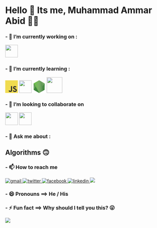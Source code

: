 <h1> Hello 👋 Its me, Muhammad Ammar Abid 👦🏻</h1>  

 <h3>- 🔭 I’m currently working on :</h3> <img width="40px" height="40px" src="https://code.fb.com/wp-content/uploads/2016/05/2000px-Python-logo-notext.svg_.png" style="max-width:100%;">  
 <h3> - 🌱 I’m currently learning : </h3><img width="40px" height="40px" src="https://raw.githubusercontent.com/github/explore/80688e429a7d4ef2fca1e82350fe8e3517d3494d/topics/javascript/javascript.png" alt="javascript" style="max-width:100%;"> <img width="40px" height="40px" src="https://academind.com/static/82471063091d8dd5c25baba64914d893/c1b63/flutter.png" style="max-width:100%;"> <img width="40px" height="40px" src="https://raw.githubusercontent.com/github/explore/fbceb94436312b6dacde68d122a5b9c7d11f9524/topics/nodejs/nodejs.png" alt="nodejs" style="max-width:100%;"> <img width="50px" height="50px" src="https://git-scm.com/images/logos/logomark-orange@2x.png" style="max-width:100%;">

  <h3>- 👯 I’m looking to collaborate on </h3>  <img width="40px" height="40px" src="https://academind.com/static/82471063091d8dd5c25baba64914d893/c1b63/flutter.png" style="max-width:100%;"> <img width="40px" height="40px" src="https://code.fb.com/wp-content/uploads/2016/05/2000px-Python-logo-notext.svg_.png" style="max-width:100%;">  
<h3>  - 💬 Ask me about : </h3> <h2> Algorithms 🙃 </h2>
<h3>  - 📫 How to reach me </h3> <a href="mailto:ammarabid890@gmail.com"> <img alt="gmail" src="https://camo.githubusercontent.com/8e59d6f8d8b35b31eff433c03964ad2dd4484246/68747470733a2f2f696d672e736869656c64732e696f2f62616467652f676d61696c2d2532334431343833362e7376673f267374796c653d666f722d7468652d6261646765266c6f676f3d476d61696c266c6f676f436f6c6f723d7768697465" data-canonical-src="https://img.shields.io/badge/gmail-%23D14836.svg?&amp;style=for-the-badge&amp;logo=Gmail&amp;logoColor=white" style="max-width:100%;">
</a> <a href="https://twitter.com/AmmarAbid92_90" rel="nofollow">
  <img alt="twitter" src="https://camo.githubusercontent.com/f6bc8eba24f0d279574852c1a85f0ade22be62ad/68747470733a2f2f696d672e736869656c64732e696f2f62616467652f747769747465722d2532333144413146322e7376673f267374796c653d666f722d7468652d6261646765266c6f676f3d74776974746572266c6f676f436f6c6f723d7768697465" data-canonical-src="https://img.shields.io/badge/twitter-%231DA1F2.svg?&amp;style=for-the-badge&amp;logo=twitter&amp;logoColor=white" style="max-width:100%;">
</a> <a href="https://www.facebook.com/profile.php?id=100010023240193" rel="nofollow">
  <img alt="facebook" src="https://camo.githubusercontent.com/caecb22b29549422db0d0b74860a5530439a0247/68747470733a2f2f696d672e736869656c64732e696f2f62616467652f66616365626f6f6b2d2532333138373766322e7376673f267374796c653d666f722d7468652d6261646765266c6f676f3d66616365626f6f6b266c6f676f436f6c6f723d7768697465" data-canonical-src="https://img.shields.io/badge/facebook-%231877f2.svg?&amp;style=for-the-badge&amp;logo=facebook&amp;logoColor=white" style="max-width:100%;"> </a> 
  <a href="https://www.linkedin.com/in/ammar-abid-7645951b7/" rel="nofollow">
  <img alt="linkedin" src="https://camo.githubusercontent.com/1dcd5055f954bdffc97262ea35813b55f8af3faf/68747470733a2f2f696d672e736869656c64732e696f2f62616467652f6c696e6b6564696e2d2532333030373742352e7376673f267374796c653d666f722d7468652d6261646765266c6f676f3d6c696e6b6564496e266c6f676f436f6c6f723d7768697465" data-canonical-src="https://img.shields.io/badge/linkedin-%230077B5.svg?&amp;style=for-the-badge&amp;logo=linkedIn&amp;logoColor=white" style="max-width:100%;"> </a> 
  <a href="https://www.instagram.com/ammarabid92_90" rel="nofollow">
 <img src="https://img.shields.io/badge/-Instagram-E4405F"></a>
  

<h3> - 😄 Pronouns ==> He / His </h3>
<h3> - ⚡ Fun fact ==> Why should I tell you this? 😜 </h3> 

<img src="https://github-readme-stats.vercel.app/api?username=Ammar-Abid92&&show_icons=true&title_color=38E0FF&icon_color=bb2acf&text_color=FFFFFF&bg_color=003C47">
